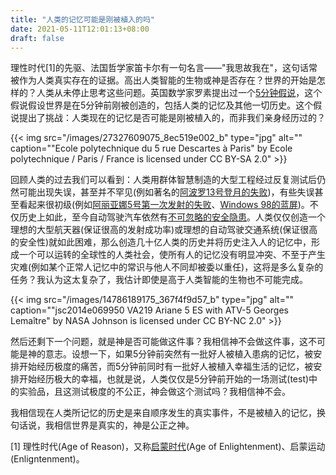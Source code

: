 ```yaml
---
title: "人类的记忆可能是刚被植入的吗"
date: 2021-05-11T12:01:13+08:00
draft: false
---
```


理性时代[1]的先驱、法国哲学家笛卡尔有一句名言——"我思故我在"，这句话常被作为人类真实存在的证据。高出人类智能的生物或神是否存在？世界的开始是怎样的？人类从未停止思考这些问题。英国数学家罗素提出过一个[5分钟假说](https://en.wikipedia.org/wiki/Omphalos_hypothesis#Five-minute_hypothesis)，这个假说假设世界是在5分钟前刚被创造的，包括人类的记忆及其他一切历史。这个假说提出了挑战：人类现在的记忆是否可能是刚被植入的，而非我们亲身经历过的？

{{< img src="/images/27327609075_8ec519e002_b" type="jpg" alt="" caption="\"Ecole polytechnique du 5 rue Descartes à Paris\" by Ecole polytechnique / Paris / France is licensed under CC BY-SA 2.0" >}}

回顾人类的过去我们可以看到：人类用群体智慧制造的大型工程经过反复测试后仍然可能出现失误，甚至并不罕见(例如著名的[阿波罗13号登月的失败](https://zh.wikipedia.org/wiki/%E9%98%BF%E6%B3%A2%E7%BD%9713%E5%8F%B7#%E4%BA%8B%E6%95%85))，有些失误甚至看起来很初级(例如[阿丽亚娜5号第一次发射的失败](https://zh.wikipedia.org/wiki/%E4%BA%9E%E5%88%A9%E5%AE%895%E8%99%9F%E9%81%8B%E8%BC%89%E7%81%AB%E7%AE%AD#%E9%87%8D%E8%A6%81%E7%99%BC%E5%B0%84%E7%B4%80%E9%8C%84)、[Windows 98的蓝屏](https://en.wikipedia.org/wiki/Blue_screen_of_death#Windows_9x))。不仅历史上如此，至今自动驾驶汽车依然有[不可忽略的安全隐患](https://www.caranddriver.com/news/a32783046/iihs-autonomous-cars-not-as-safe-study/)。人类仅仅创造一个理想的大型航天器(保证很高的发射成功率)或理想的自动驾驶交通系统(保证很高的安全性)就如此困难，那么创造几十亿人类的历史并将历史注入人的记忆中，形成一个可以运转的全球性的人类社会，使所有人的记忆没有明显冲突、不至于产生灾难(例如某个正常人记忆中的常识与他人不同却被委以重任)，这将是多么复杂的任务？我认为这太复杂了，我估计即使是高于人类智能的生物也不可能完成。

{{< img src="/images/14786189175_367f4f9d57_b" type="jpg" alt="" caption="\"jsc2014e069950 VA219 Ariane 5 ES with ATV-5 Georges Lemaître\" by NASA Johnson is licensed under CC BY-NC 2.0" >}}

然后还剩下一个问题，就是神是否可能做这件事？我相信神不会做这件事，这不可能是神的意志。设想一下，如果5分钟前突然有一批好人被植入患病的记忆，被安排开始经历极度的痛苦，而5分钟前同时有一批好人被植入幸福生活的记忆，被安排开始经历极大的幸福，也就是说，人类仅仅是5分钟前开始的一场测试(test)中的实验品，且这测试极度的不公正，神会做这个测试吗？我相信神不会。

我相信现在人类所记忆的历史是来自顺序发生的真实事件，不是被植入的记忆，换句话说，我相信世界是真实的，神是公正之神。

[1] 理性时代(Age of Reason)，又称[启蒙时代](https://zh.wikipedia.org/wiki/%E5%95%9F%E8%92%99%E6%99%82%E4%BB%A3)(Age of Enlightenment)、启蒙运动(Enligntenment)。